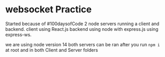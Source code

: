 # websocket Practice
Started because of #100daysofCode
2 node servers running a client and backend.
client using React.js 
backend using node with express.js using express-ws. 

we are using node version 14 
both servers can be ran after you run ```npm i ``` at root and in both Client and Server folders 
